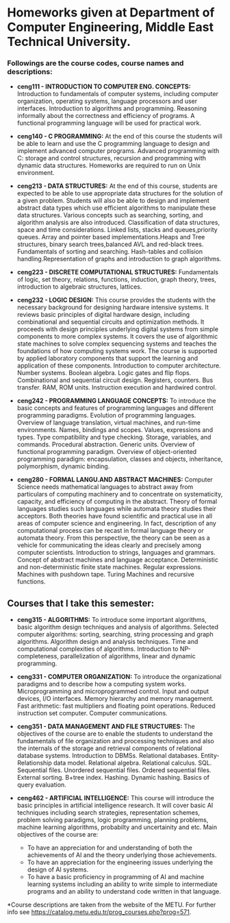 # Homeworks given at Department of Computer Engineering, Middle East Technical University.

### Followings are the course codes, course names and descriptions:

* **ceng111 - INTRODUCTION TO COMPUTER ENG. CONCEPTS:**
Introduction to fundamentals of computer systems, including computer organization, operating systems, language processors and user interfaces. Introduction to algorithms and programming. Reasoning informally about the correctness and efficiency of programs. A functional programming language will be used for practical work.
  
* **ceng140 - C PROGRAMMING:**
At the end of this course the students will be able to learn and use the C programming language to design and implement advanced computer programs. Advanced programming with C: storage and control structures, recursion and programming with dynamic data structures. Homeworks are required to run on Unix environment.
  
* **ceng213 - DATA STRUCTURES:**
At the end of this course, students are expected to be able to use appropriate data structures for the solution of a given problem. Students will also be able to design and implement abstract data types which use efficient algorithms to manipulate these data structures. Various concepts such as searching, sorting, and algorithm analysis are also introduced. Classification of data structures, space and time considerations. Linked lists, stacks and queues,priority queues. Array and pointer based implementations.Heaps and Tree structures, binary search trees,balanced AVL and red-black trees. Fundamentals of sorting and searching. Hash-tables and collision handling.Representation of graphs and introduction to graph algorithms.
  
* **ceng223 - DISCRETE COMPUTATIONAL STRUCTURES:**
Fundamentals of logic, set theory, relations, functions, induction, graph theory, trees, introduction to algebraic structures, lattices.

* **ceng232 - LOGIC DESIGN:**
This course provides the students with the necessary background for designing hardware intensive systems. It reviews basic principles of digital hardware design, including combinational and sequential circuits and optimization methods. It proceeds with design principles underlying digital systems from simple components to more complex systems. It covers the use of algorithmic state machines to solve complex sequencing systems and teaches the foundations of how computing systems work. The course is supported by applied laboratory components that support the learning and application of these components. Introduction to computer architecture. Number systems. Boolean algebra. Logic gates and flip flops. Combinational and sequential circuit design. Registers, counters. Bus transfer. RAM, ROM units. Instruction execution and hardwired control.

* **ceng242 - PROGRAMMING LANGUAGE CONCEPTS:**
To introduce the basic concepts and features of programming languages and different programming paradigms. Evolution of programming languages. Overview of language translation, virtual machines, and run-time environments. Names, bindings and scopes. Values, expressions and types. Type compatibility and type checking. Storage, variables, and commands. Procedural abstraction. Generic units. Overview of functional programming paradigm. Overview of object-oriented programming paradigm: encapsulation, classes and objects, inheritance, polymorphism, dynamic binding.

* **ceng280 - FORMAL LANGU.AND ABSTRACT MACHINES:**
Computer Science needs mathematical languages to abstract away from particulars of computing machinery and to concentrate on systematicity, capacity, and efficiency of computing in the abstract. Theory of formal languages studies such languages while automata theory studies their acceptors. Both theories have found scientific and practical use in all areas of computer science and engineering. In fact, description of any computational process can be recast in formal language theory or automata theory. From this perspective, the theory can be seen as a vehicle for communicating the ideas clearly and precisely among computer scientists. Introduction to strings, languages and grammars. Concept of abstract machines and language acceptance. Deterministic and non-deterministic finite state machines. Regular expressions. Machines with pushdown tape. Turing Machines and recursive functions.

## Courses that I take this semester:

* **ceng315 - ALGORITHMS:**
To introduce some important algorithms, basic algorithm design techniques and analysis of algorithms. Selected computer algorithms: sorting, searching, string processing and graph algorithms. Algorithm design and analysis techniques. Time and computational complexities of algorithms. Introduction to NP-completeness, parallelization of algorithms, linear and dynamic programming.

* **ceng331 - COMPUTER ORGANIZATION:**
To introduce the organizational paradigms and to describe how a computing system works. Microprogramming and microprogrammed control. Input and output devices, I/O interfaces. Memory hierarchy and memory management. Fast arithmetic: fast multipliers and floating point operations. Reduced instruction set computer. Computer communications.

* **ceng351 - DATA MANAGEMENT AND FILE STRUCTURES:**
The objectives of the course are to enable the students to understand the fundamentals of file organization and processing techniques and also the internals of the storage and retrieval components of relational database systems. Introduction to DBMSs. Relational databases. Entity-Relationship data model. Relational algebra. Relational calculus. SQL. Sequential files. Unordered sequential files. Ordered sequential files. External sorting. B+tree index. Hashing. Dynamic hashing. Basics of query evaluation.

* **ceng462 - ARTIFICIAL INTELLIGENCE:**
This course will introduce the basic principles in artificial intelligence research. It will cover basic AI techniques including search strategies, representation schemes, problem solving paradigms, logic programming, planning problems, machine learning algorithms, probabilty and uncertainity and etc.
Main objectives of the course are:
  - To have an appreciation for and understanding of both the achievements of AI and the theory underlying those achievements.
  - To have an appreciation for the engineering issues underlying the design of AI systems.
  - To have a basic proficiency in programming of AI and machine learning systems including an ability to write simple to intermediate     programs and an ability to understand code written in that language.

*Course descriptions are taken from the website of the METU. For further info see https://catalog.metu.edu.tr/prog_courses.php?prog=571.

